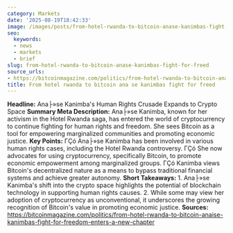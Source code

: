 ```yaml
---
category: Markets
date: '2025-08-19T18:42:33'
image: /images/posts/from-hotel-rwanda-to-bitcoin-anase-kanimbas-fight-for-freed.webp
seo:
  keywords:
  - news
  - markets
  - brief
slug: from-hotel-rwanda-to-bitcoin-anase-kanimbas-fight-for-freed
source_urls:
- https://bitcoinmagazine.com/politics/from-hotel-rwanda-to-bitcoin-anaise-kanimbas-fight-for-freedom-enters-a-new-chapter
title: From hotel rwanda to bitcoin ana se kanimbas fight for freed
---
```


**Headline:**  Ana├»se Kanimba's Human Rights Crusade Expands to Crypto Space  **Summary Meta Description:**  Ana├»se Kanimba, known for her activism in the Hotel Rwanda saga, has entered the world of cryptocurrency to continue fighting for human rights and freedom. She sees Bitcoin as a tool for empowering marginalized communities and promoting economic justice.  **Key Points:**  ΓÇó Ana├»se Kanimba has been involved in various human rights cases, including the Hotel Rwanda controversy. ΓÇó She now advocates for using cryptocurrency, specifically Bitcoin, to promote economic empowerment among marginalized groups. ΓÇó Kanimba views Bitcoin's decentralized nature as a means to bypass traditional financial systems and achieve greater autonomy.  **Short Takeaways:**  1. Ana├»se Kanimba's shift into the crypto space highlights the potential of blockchain technology in supporting human rights causes. 2. While some may view her adoption of cryptocurrency as unconventional, it underscores the growing recognition of Bitcoin's value in promoting economic justice.  **Sources:**  https://bitcoinmagazine.com/politics/from-hotel-rwanda-to-bitcoin-anaise-kanimbas-fight-for-freedom-enters-a-new-chapter